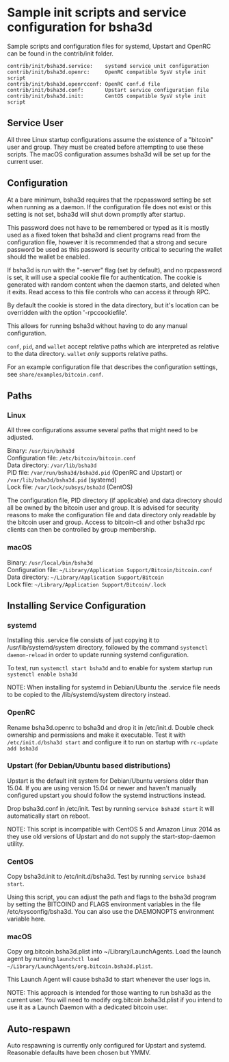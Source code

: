 Sample init scripts and service configuration for bsha3d
==========================================================

Sample scripts and configuration files for systemd, Upstart and OpenRC
can be found in the contrib/init folder.

    contrib/init/bsha3d.service:    systemd service unit configuration
    contrib/init/bsha3d.openrc:     OpenRC compatible SysV style init script
    contrib/init/bsha3d.openrcconf: OpenRC conf.d file
    contrib/init/bsha3d.conf:       Upstart service configuration file
    contrib/init/bsha3d.init:       CentOS compatible SysV style init script

Service User
---------------------------------

All three Linux startup configurations assume the existence of a "bitcoin" user
and group.  They must be created before attempting to use these scripts.
The macOS configuration assumes bsha3d will be set up for the current user.

Configuration
---------------------------------

At a bare minimum, bsha3d requires that the rpcpassword setting be set
when running as a daemon.  If the configuration file does not exist or this
setting is not set, bsha3d will shut down promptly after startup.

This password does not have to be remembered or typed as it is mostly used
as a fixed token that bsha3d and client programs read from the configuration
file, however it is recommended that a strong and secure password be used
as this password is security critical to securing the wallet should the
wallet be enabled.

If bsha3d is run with the "-server" flag (set by default), and no rpcpassword is set,
it will use a special cookie file for authentication. The cookie is generated with random
content when the daemon starts, and deleted when it exits. Read access to this file
controls who can access it through RPC.

By default the cookie is stored in the data directory, but it's location can be overridden
with the option '-rpccookiefile'.

This allows for running bsha3d without having to do any manual configuration.

`conf`, `pid`, and `wallet` accept relative paths which are interpreted as
relative to the data directory. `wallet` *only* supports relative paths.

For an example configuration file that describes the configuration settings,
see `share/examples/bitcoin.conf`.

Paths
---------------------------------

### Linux

All three configurations assume several paths that might need to be adjusted.

Binary:              `/usr/bin/bsha3d`  
Configuration file:  `/etc/bitcoin/bitcoin.conf`  
Data directory:      `/var/lib/bsha3d`  
PID file:            `/var/run/bsha3d/bsha3d.pid` (OpenRC and Upstart) or `/var/lib/bsha3d/bsha3d.pid` (systemd)  
Lock file:           `/var/lock/subsys/bsha3d` (CentOS)  

The configuration file, PID directory (if applicable) and data directory
should all be owned by the bitcoin user and group.  It is advised for security
reasons to make the configuration file and data directory only readable by the
bitcoin user and group.  Access to bitcoin-cli and other bsha3d rpc clients
can then be controlled by group membership.

### macOS

Binary:              `/usr/local/bin/bsha3d`  
Configuration file:  `~/Library/Application Support/Bitcoin/bitcoin.conf`  
Data directory:      `~/Library/Application Support/Bitcoin`  
Lock file:           `~/Library/Application Support/Bitcoin/.lock`  

Installing Service Configuration
-----------------------------------

### systemd

Installing this .service file consists of just copying it to
/usr/lib/systemd/system directory, followed by the command
`systemctl daemon-reload` in order to update running systemd configuration.

To test, run `systemctl start bsha3d` and to enable for system startup run
`systemctl enable bsha3d`

NOTE: When installing for systemd in Debian/Ubuntu the .service file needs to be copied to the /lib/systemd/system directory instead.

### OpenRC

Rename bsha3d.openrc to bsha3d and drop it in /etc/init.d.  Double
check ownership and permissions and make it executable.  Test it with
`/etc/init.d/bsha3d start` and configure it to run on startup with
`rc-update add bsha3d`

### Upstart (for Debian/Ubuntu based distributions)

Upstart is the default init system for Debian/Ubuntu versions older than 15.04. If you are using version 15.04 or newer and haven't manually configured upstart you should follow the systemd instructions instead.

Drop bsha3d.conf in /etc/init.  Test by running `service bsha3d start`
it will automatically start on reboot.

NOTE: This script is incompatible with CentOS 5 and Amazon Linux 2014 as they
use old versions of Upstart and do not supply the start-stop-daemon utility.

### CentOS

Copy bsha3d.init to /etc/init.d/bsha3d. Test by running `service bsha3d start`.

Using this script, you can adjust the path and flags to the bsha3d program by
setting the BITCOIND and FLAGS environment variables in the file
/etc/sysconfig/bsha3d. You can also use the DAEMONOPTS environment variable here.

### macOS

Copy org.bitcoin.bsha3d.plist into ~/Library/LaunchAgents. Load the launch agent by
running `launchctl load ~/Library/LaunchAgents/org.bitcoin.bsha3d.plist`.

This Launch Agent will cause bsha3d to start whenever the user logs in.

NOTE: This approach is intended for those wanting to run bsha3d as the current user.
You will need to modify org.bitcoin.bsha3d.plist if you intend to use it as a
Launch Daemon with a dedicated bitcoin user.

Auto-respawn
-----------------------------------

Auto respawning is currently only configured for Upstart and systemd.
Reasonable defaults have been chosen but YMMV.
